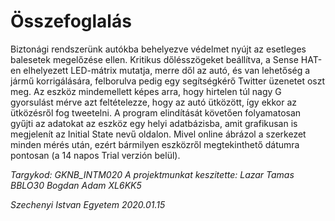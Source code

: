 # Összefoglalás

Biztonági rendszerünk autókba behelyezve védelmet nyújt az esetleges balesetek megelőzése ellen.
Kritikus dőlésszögeket beállítva, a Sense HAT-en elhelyezett LED-mátrix mutatja, merre dől az autó,
és van lehetőség a jármű korrigálására, felborulva pedig egy segítségkérő Twitter üzenetet oszt meg.
Az eszköz mindemellett képes arra, hogy hirtelen túl nagy G gyorsulást mérve azt feltételezze, hogy az autó ütközött,
így ekkor az ütközésről fog tweetelni. A program elindítását követően folyamatosan gyűjti az adatokat az eszköz
egy helyi adatbázisba, amit grafikusan is megjelenít az Initial State nevű oldalon. Mivel online ábrázol a szerkezet
minden mérés után, ezért bármilyen eszközről megtekinthető dátumra pontosan (a 14 napos Trial verzión belül).

*Targykod: GKNB_INTM020
A projektmunkat keszitette: Lazar Tamas BBLO30
                            Bogdan Adam XL6KK5*
                            
*Szechenyi Istvan Egyetem
2020.01.15*
